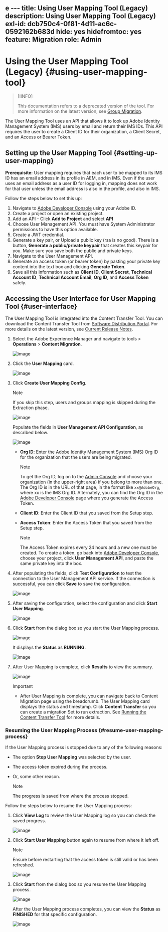 e ---
title: Using User Mapping Tool (Legacy)
description: Using User Mapping Tool (Legacy)
exl-id: dcb750c4-0f81-4d11-ac6c-0592162b683d
hide: yes
hidefromtoc: yes
feature: Migration
role: Admin
---
# Using the User Mapping Tool (Legacy) {#using-user-mapping-tool}

>[!INFO]
>
>This documentation refers to a deprecated version of the tool. For more information on the latest version, see [Group Migration](/help/journey-migration/content-transfer-tool/using-content-transfer-tool/group-migration.md).

The User Mapping Tool uses an API that allows it to look up Adobe Identity Management System (IMS) users by email and return their IMS IDs. This API requires the user to create a Client ID for their organization, a Client Secret, and an Access or Bearer Token.  

## Setting up the User Mapping Tool {#setting-up-user-mapping}

**Prerequisite:** User mapping requires that each user to be mapped to its IMS ID has an email address in its profile in AEM, and in IMS. Even if the user uses an email address as a user ID for logging in, mapping does not work for that user unless the email address is also in the profile, and also in IMS.

Follow the steps below to set this up:

1. Navigate to [Adobe Developer Console](https://developer.adobe.com/console/) using your Adobe ID.
1. Create a project or open an existing project.
1. Add an API - Click **Add to Project** and select **API**
1. Choose User Management API. You must have System Administrator permissions to have this option available.
1. Create a JWT credential.
1. Generate a key pair, or Upload a public key (rsa is no good). There is a button, **Generate a public/private keypair** that creates this keypair for you. Make sure you save both the public and private keys.
1. Navigate to the User Management API.
1. Generate an access token (or bearer token) by pasting your private key content into the text box and clicking **Generate Token**.
1. Save all this information such as **Client ID**, **Client Secret**, **Technical Account ID**, **Technical Account Email**, **Org ID**, and **Access Token** safely.

## Accessing the User Interface for User Mapping Tool {#user-interface}

The User Mapping Tool is integrated into the Content Transfer Tool. You can download the Content Transfer Tool from [Software Distribution Portal](https://experience.adobe.com/#/downloads/content/software-distribution/en/aemcloud.html). For more details on the latest version, see [Current Release Notes](/help/release-notes/release-notes-cloud/release-notes-current.md).

1. Select the Adobe Experience Manager and navigate to tools > **Operations** > **Content Migration**.

   ![image](/help/journey-migration/content-transfer-tool/assets-user-mapping/user-mapping-access1.png)

1. Click the **User Mapping** card.

   ![image](/help/journey-migration/content-transfer-tool/assets-user-mapping/user-mapping-access2.png)

1. Click **Create User Mapping Config**.

   >[!NOTE]
   >If you skip this step, users and groups mapping is skipped during the Extraction phase.

   ![image](/help/journey-migration/content-transfer-tool/assets-user-mapping/user-mapping-access5.png)

   Populate the fields in **User Management API Configuration**, as described below.

    ![image](/help/journey-migration/content-transfer-tool/assets-user-mapping/user-mapping-access3.png)


   * **Org ID**:  Enter the Adobe Identity Management System (IMS) Org ID for the organization that the users are being migrated.  

      >[!NOTE]
      >To get the Org ID, log on to the [Admin Console](https://adminconsole.adobe.com/) and choose your organization (in the upper-right area) if you belong to more than one. The Org ID is in the URL of that page, in the format like `xx@AdobeOrg`, where xx is the IMS Org ID. Alternately, you can find the Org ID in the [Adobe Developer Console](https://developer.adobe.com/console/) page where you generate the Access Token.

   * **Client ID**: Enter the Client ID that you saved from the Setup step.

   * **Access Token**: Enter the Access Token that you saved from the Setup step.

      >[!NOTE]
      >The Access Token expires every 24 hours and a new one must be created. To create a token, go back into [Adobe Developer Console](https://developer.adobe.com/console/), choose your project, click **User Management API**, and paste the same private key into the box.

1. After populating the fields, click **Test Configuration** to test the connection to the User Management API service. If the connection is successful, you can click **Save** to save the configuration. 

   ![image](/help/journey-migration/content-transfer-tool/assets-user-mapping/user-mapping-access4.png)

1. After saving the configuration, select the configuration and click **Start User Mapping**.

   ![image](/help/journey-migration/content-transfer-tool/assets-user-mapping/user-mapping-landing4.png)

1. Click **Start** from the dialog box so you start the User Mapping process.

   ![image](/help/journey-migration/content-transfer-tool/assets-user-mapping/resume-user-mapping3.png)

   It displays the **Status** as **RUNNING**.

   ![image](/help/journey-migration/content-transfer-tool/assets-user-mapping/user-mapping-start1.png)


1. After User Mapping is complete, click **Results** to view the summary.

   ![image](/help/journey-migration/content-transfer-tool/assets-user-mapping/user-mapping-landing5.png)

   >[!IMPORTANT]
   >
   >* After User Mapping is complete, you can navigate back to Content Migration page using the breadcrumb. The User Mapping card displays the status and timestamp. Click **Content Transfer** so you can create a migration Set to run extraction. See [Running the Content Transfer Tool](https://experienceleague.adobe.com/docs/experience-manager-cloud-service/content/migration-journey/cloud-migration/content-transfer-tool/getting-started-content-transfer-tool.html#running-tool) for more details.

### Resuming the User Mapping Process {#resume-user-mapping-process}

If the User Mapping process is stopped due to any of the following reasons:

* The option **Stop User Mapping** was selected by the user.
* The access token expired during the process.
* Or, some other reason.

   >[!NOTE]
   >The progress is saved from where the process stopped. 
   
Follow the steps below to resume the User Mapping process:

1. Click **View Log** to review the User Mapping log so you can check the saved progress.

   ![image](/help/journey-migration/content-transfer-tool/assets-user-mapping/resume-user-mapping1.png)

1. Click **Start User Mapping** button again to resume from where it left off. 

   >[!NOTE]
   >Ensure before restarting that the access token is still valid or has been refreshed.

   ![image](/help/journey-migration/content-transfer-tool/assets-user-mapping/resume-user-mapping2.png)

1. Click **Start** from the dialog box so you resume the User Mapping process.

   ![image](/help/journey-migration/content-transfer-tool/assets-user-mapping/resume-user-mapping3.png)

   After the User Mapping process completes, you can view the **Status** as **FINISHED** for that specific configuration.

   ![image](/help/journey-migration/content-transfer-tool/assets-user-mapping/resume-user-mapping4.png)
